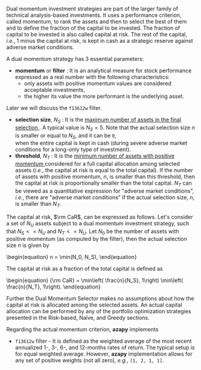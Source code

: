 Dual momentum investment strategies are part of the larger family of technical
analysis-based investments. It uses a performance criterion, called momentum,
to rank the assets and then to select the best of them and to define
the fraction of the capital to be invested.
The fraction of capital to be invested is also called capital at risk.
The rest of the capital, *i.e.*, 1 minus the capital at risk, is kept in cash
as a strategic reserve against adverse market conditions.

A dual momentum strategy has 3 essential parameters:

* **momentum** or **filter** : It is an analytical measure for stock
performance expressed as a real number with the following characteristics:
  - only assets with positive momentum values are considered acceptable
  investments,
  - the higher its value the more performant is the underlying asset.

Later we will discuss the `f13612w` filter.

* **selection size**, $N_S$ : It is the <u> maximum number of assets in
the final selection </u>. A typical value is $N_S = 5$.
Note that the actual selection size $n$ is
smaller or equal to $N_S$, and it can be `0`,  
when the entire capital is kept in cash (during severe adverse market
conditions for a long-only type of investment).
* **threshold**, $N_T$ : It is the <u> minimum number of assets with
positive momentum </u> considered for a full capital allocation among
selected assets (*i.e.*, the capital at risk is equal to the total capital).
If the number of assets with positive momentum, $n$, is smaller than this
threshold, then the capital at risk is proportionally smaller than the total
capital. $N_T$ can be viewed as a quantitative expression for
"adverse market conditions", *i.e.*, there are "adverse market conditions"
if the actual selection size, $n$, is smaller than $N_T$.

The capital at risk, $\rm CaR$, can be expressed as follows.
Let's consider a set of $N_U$ assets subject to a dual momentum investment
strategy, such that $N_S <= N_U$ and $N_T <= N_U$.
Let $N_0$ be the number of assets with positive momentum (as computed by the
filter), then the actual selection size $n$ is given by

\begin{equation}
  n = \min(N_0, N_S),
\end{equation}

The capital at risk as a fraction of the total capital is defined as

\begin{equation}
  {\rm CaR} = \min\left( \frac{n}{N_S}, 1\right)
              \min\left( \frac{n}{N_T}, 1\right).
\end{equation}

Further the Dual Momentum Selector makes no assumptions about how
the capital at risk is allocated among the selected assets.
An actual capital allocation can be performed by any of the portfolio
optimization strategies presented in the Risk-based, Naïve, and Greedy
sections.

Regarding the actual momentum criterion, **azapy** implements

* `f13612w` filter - It is defined as the weighted average of the most recent
  annualized 1-, 3-, 6-, and 12-months rates of return.
  The typical setup is for equal weighted average.
  However, **azapy** implementation allows for any set of positive weights
  (not all zero), *e.g.*, `[1, 2, 1, 1]`.
